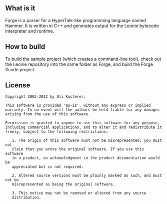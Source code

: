 What is it
----------

Forge is a parser for a HyperTalk-like programming language named Hammer. It is written in C++ and generates output for the Leonie bytecode interpreter and runtime.


How to build
------------

To build the sample project (which creates a command-line tool), check out the Leonie repository into the same folder as Forge, and build the Forge Xcode project.


License
-------

	Copyright 2003-2012 by Uli Kusterer.
	
	This software is provided 'as-is', without any express or implied
	warranty. In no event will the authors be held liable for any damages
	arising from the use of this software.
	
	Permission is granted to anyone to use this software for any purpose,
	including commercial applications, and to alter it and redistribute it
	freely, subject to the following restrictions:
	
	   1. The origin of this software must not be misrepresented; you must not
	   claim that you wrote the original software. If you use this software
	   in a product, an acknowledgment in the product documentation would be
	   appreciated but is not required.
	
	   2. Altered source versions must be plainly marked as such, and must not be
	   misrepresented as being the original software.
	
	   3. This notice may not be removed or altered from any source
	   distribution.
     
